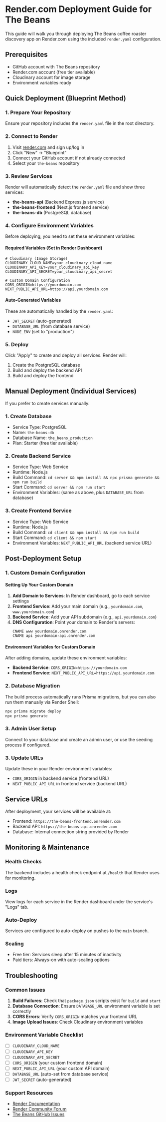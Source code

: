 # Render.com Deployment Guide for The Beans

This guide will walk you through deploying The Beans coffee roaster discovery app on Render.com using the included `render.yaml` configuration.

## Prerequisites

- GitHub account with The Beans repository
- Render.com account (free tier available)
- Cloudinary account for image storage
- Environment variables ready

## Quick Deployment (Blueprint Method)

### 1. Prepare Your Repository
Ensure your repository includes the `render.yaml` file in the root directory.

### 2. Connect to Render
1. Visit [render.com](https://render.com) and sign up/log in
2. Click "New" → "Blueprint"
3. Connect your GitHub account if not already connected
4. Select your `the-beans` repository

### 3. Review Services
Render will automatically detect the `render.yaml` file and show three services:
- **the-beans-api** (Backend Express.js service)
- **the-beans-frontend** (Next.js frontend service)  
- **the-beans-db** (PostgreSQL database)

### 4. Configure Environment Variables
Before deploying, you need to set these environment variables:

#### Required Variables (Set in Render Dashboard)
```
# Cloudinary (Image Storage)
CLOUDINARY_CLOUD_NAME=your_cloudinary_cloud_name
CLOUDINARY_API_KEY=your_cloudinary_api_key
CLOUDINARY_API_SECRET=your_cloudinary_api_secret

# Custom Domain Configuration
CORS_ORIGIN=https://yourdomain.com
NEXT_PUBLIC_API_URL=https://api.yourdomain.com
```

#### Auto-Generated Variables
These are automatically handled by the `render.yaml`:
- `JWT_SECRET` (auto-generated)
- `DATABASE_URL` (from database service)
- `NODE_ENV` (set to "production")

### 5. Deploy
Click "Apply" to create and deploy all services. Render will:
1. Create the PostgreSQL database
2. Build and deploy the backend API
3. Build and deploy the frontend

## Manual Deployment (Individual Services)

If you prefer to create services manually:

### 1. Create Database
- Service Type: PostgreSQL
- Name: `the-beans-db`
- Database Name: `the_beans_production`
- Plan: Starter (free tier available)

### 2. Create Backend Service
- Service Type: Web Service
- Runtime: Node.js
- Build Command: `cd server && npm install && npx prisma generate && npm run build`
- Start Command: `cd server && npm run start`
- Environment Variables: (same as above, plus `DATABASE_URL` from database)

### 3. Create Frontend Service
- Service Type: Web Service  
- Runtime: Node.js
- Build Command: `cd client && npm install && npm run build`
- Start Command: `cd client && npm start`
- Environment Variables: `NEXT_PUBLIC_API_URL` (backend service URL)

## Post-Deployment Setup

### 1. Custom Domain Configuration

#### Setting Up Your Custom Domain
1. **Add Domain to Services**: In Render dashboard, go to each service settings
2. **Frontend Service**: Add your main domain (e.g., `yourdomain.com`, `www.yourdomain.com`)
3. **Backend Service**: Add your API subdomain (e.g., `api.yourdomain.com`)
4. **DNS Configuration**: Point your domain to Render's servers:
   ```
   CNAME www yourdomain.onrender.com
   CNAME api yourdomain-api.onrender.com
   ```

#### Environment Variables for Custom Domain
After adding domains, update these environment variables:
- **Backend Service**: `CORS_ORIGIN=https://yourdomain.com`
- **Frontend Service**: `NEXT_PUBLIC_API_URL=https://api.yourdomain.com`

### 2. Database Migration
The build process automatically runs Prisma migrations, but you can also run them manually via Render Shell:
```bash
npx prisma migrate deploy
npx prisma generate
```

### 3. Admin User Setup
Connect to your database and create an admin user, or use the seeding process if configured.

### 3. Update URLs
Update these in your Render environment variables:
- `CORS_ORIGIN` in backend service (frontend URL)
- `NEXT_PUBLIC_API_URL` in frontend service (backend URL)

## Service URLs
After deployment, your services will be available at:
- Frontend: `https://the-beans-frontend.onrender.com`
- Backend API: `https://the-beans-api.onrender.com`
- Database: Internal connection string provided by Render

## Monitoring & Maintenance

### Health Checks
The backend includes a health check endpoint at `/health` that Render uses for monitoring.

### Logs
View logs for each service in the Render dashboard under the service's "Logs" tab.

### Auto-Deploy
Services are configured to auto-deploy on pushes to the `main` branch.

### Scaling
- Free tier: Services sleep after 15 minutes of inactivity
- Paid tiers: Always-on with auto-scaling options

## Troubleshooting

### Common Issues
1. **Build Failures**: Check that `package.json` scripts exist for `build` and `start`
2. **Database Connection**: Ensure `DATABASE_URL` environment variable is set correctly
3. **CORS Errors**: Verify `CORS_ORIGIN` matches your frontend URL
4. **Image Upload Issues**: Check Cloudinary environment variables

### Environment Variable Checklist
- [ ] `CLOUDINARY_CLOUD_NAME`
- [ ] `CLOUDINARY_API_KEY` 
- [ ] `CLOUDINARY_API_SECRET`
- [ ] `CORS_ORIGIN` (your custom frontend domain)
- [ ] `NEXT_PUBLIC_API_URL` (your custom API domain)
- [ ] `DATABASE_URL` (auto-set from database service)
- [ ] `JWT_SECRET` (auto-generated)

### Support Resources
- [Render Documentation](https://render.com/docs)
- [Render Community Forum](https://community.render.com)
- [The Beans GitHub Issues](https://github.com/thephm/the-beans/issues)